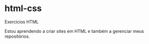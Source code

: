 # html-css
 Exercicios HTML

 Estou aprendendo a criar sites em HTML e também a gerenciar meus repositórios.
